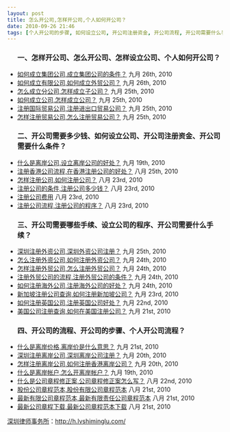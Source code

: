 ```yaml
---
layout: post
title: 怎么开公司,怎样开公司,个人如何开公司？
date: 2010-09-26 21:46
tags: [个人开公司的步骤, 如何设立公司, 开公司注册资金, 开公司流程, 开公司需要什么手续, 开公司需要什么条件, 开公司需要哪些手续, 开公司需要多少钱, 怎样设立公司, 注册公司, 深圳法律顾问律师, 设立公司的程序]
---
```

<ol>
<h3>一、怎样开公司、怎么开公司、怎样设立公司、个人如何开公司？</h3>
</ol>
<ul>
	<li><a title="如何成立集团公司,成立集团公司的条件？" href="http://h.lvshiminglu.com/law/385.html">如何成立集团公司,成立集团公司的条件？</a> 九月 26th, 2010</li>
	<li><a title="如何成立有限公司,如何成立外贸公司？" href="http://h.lvshiminglu.com/law/384.html">如何成立有限公司,如何成立外贸公司？</a> 九月 26th, 2010</li>
	<li><a title="怎么成立分公司,怎样成立子公司？" href="http://h.lvshiminglu.com/law/383.html">怎么成立分公司,怎样成立子公司？</a> 九月 25th, 2010</li>
	<li><a title="如何成立公司,怎样成立公司？" href="http://h.lvshiminglu.com/law/382.html">如何成立公司,怎样成立公司？</a> 九月 25th, 2010</li>
	<li><a title="注册国际贸易公司,注册进出口贸易公司？" href="http://h.lvshiminglu.com/law/381.html">注册国际贸易公司,注册进出口贸易公司？</a> 九月 25th, 2010</li>
	<li><a title="怎样注册贸易公司,怎么注册贸易公司？" href="http://h.lvshiminglu.com/law/380.html">怎样注册贸易公司,怎么注册贸易公司？</a> 九月 25th, 2010</li>
</ul>
<ol>
<h3>二、开公司需要多少钱、如何设立公司、开公司注册资金、开公司需要什么条件？</h3>
</ol>
<ul>
	<li><a title="什么是离岸公司,设立离岸公司的好处？" href="http://h.lvshiminglu.com/law/362.html">什么是离岸公司,设立离岸公司的好处？</a> 九月 19th, 2010</li>
	<li><a title="注册香港公司流程,在香港注册公司的好处？" href="http://h.lvshiminglu.com/law/285.html">注册香港公司流程,在香港注册公司的好处？</a> 八月 25th, 2010</li>
	<li><a title="怎样注册公司,如何注册公司？" href="http://h.lvshiminglu.com/law/284.html">怎样注册公司,如何注册公司？</a> 八月 23rd, 2010</li>
	<li><a title="注册公司的条件,注册公司多少钱？" href="http://h.lvshiminglu.com/law/283.html">注册公司的条件,注册公司多少钱？</a> 八月 23rd, 2010</li>
	<li><a title="注册公司费用" href="http://h.lvshiminglu.com/law/282.html">注册公司费用</a> 八月 23rd, 2010</li>
	<li><a title="注册公司流程,注册公司的程序？" href="http://h.lvshiminglu.com/law/281.html">注册公司流程,注册公司的程序？</a> 八月 23rd, 2010</li>
</ul>
<ol>
<h3>三、开公司需要哪些手续、设立公司的程序、开公司需要什么手续？</h3>
</ol>
<ul>
	<li><a title="深圳注册外资公司,深圳外资公司注册？" href="http://h.lvshiminglu.com/law/379.html">深圳注册外资公司,深圳外资公司注册？</a> 九月 25th, 2010</li>
	<li><a title="怎么注册外资公司,如何注册外资公司？" href="http://h.lvshiminglu.com/law/378.html">怎么注册外资公司,如何注册外资公司？</a> 九月 24th, 2010</li>
	<li><a title="怎样注册外贸公司,怎么注册外贸公司？" href="http://h.lvshiminglu.com/law/377.html">怎样注册外贸公司,怎么注册外贸公司？</a> 九月 24th, 2010</li>
	<li><a title="注册外贸公司的流程,注册外贸公司的条件？" href="http://h.lvshiminglu.com/law/376.html">注册外贸公司的流程,注册外贸公司的条件？</a> 九月 24th, 2010</li>
	<li><a title="如何注册海外公司,注册海外公司的好处？" href="http://h.lvshiminglu.com/law/375.html">如何注册海外公司,注册海外公司的好处？</a> 九月 24th, 2010</li>
	<li><a title="新加坡注册公司查询,如何注册新加坡公司？" href="http://h.lvshiminglu.com/law/374.html">新加坡注册公司查询,如何注册新加坡公司？</a> 九月 23rd, 2010</li>
	<li><a title="如何注册英国公司,注册英国公司好处？" href="http://h.lvshiminglu.com/law/370.html">如何注册英国公司,注册英国公司好处？</a> 九月 22nd, 2010</li>
	<li><a title="美国公司注册查询,如何在美国注册公司？" href="http://h.lvshiminglu.com/law/369.html">美国公司注册查询,如何在美国注册公司？</a> 九月 21st, 2010</li>
</ul>
<ol>
<h3>四、开公司的流程、开公司的步骤、个人开公司流程？</h3>
</ol>
<ul>
	<li><a title="什么是离岸价格,离岸价是什么意思？" href="http://h.lvshiminglu.com/law/367.html">什么是离岸价格,离岸价是什么意思？</a> 九月 21st, 2010</li>
	<li><a title="深圳注册离岸公司,深圳离岸公司注册？" href="http://h.lvshiminglu.com/law/365.html">深圳注册离岸公司,深圳离岸公司注册？</a> 九月 20th, 2010</li>
	<li><a title="怎样注册离岸公司,如何注册香港离岸公司？" href="http://h.lvshiminglu.com/law/364.html">怎样注册离岸公司,如何注册香港离岸公司？</a> 九月 20th, 2010</li>
	<li><a title="什么是离岸帐户,怎么开离岸帐户？" href="http://h.lvshiminglu.com/law/363.html">什么是离岸帐户,怎么开离岸帐户？</a> 九月 19th, 2010</li>
	<li><a title="什么是公司章程修正案,公司章程修正案怎么写？" href="http://h.lvshiminglu.com/law/280.html">什么是公司章程修正案,公司章程修正案怎么写？</a> 八月 22nd, 2010</li>
	<li><a title="股份公司章程范本,股份有限公司章程范本" href="http://h.lvshiminglu.com/law/279.html">股份公司章程范本,股份有限公司章程范本</a> 八月 21st, 2010</li>
	<li><a title="最新有限公司章程范本,最新有限责任公司章程范本" href="http://h.lvshiminglu.com/law/278.html">最新有限公司章程范本,最新有限责任公司章程范本</a> 八月 21st, 2010</li>
	<li><a title="最新公司章程下载,最新公司章程范本下载" href="http://h.lvshiminglu.com/law/277.html">最新公司章程下载,最新公司章程范本下载</a> 八月 21st, 2010</li>
</ul>


<a href="http://h.lvshiminglu.com/">深圳律师事务所</a>：<a href="http://h.lvshiminglu.com/">http://h.lvshiminglu.com/</a>

